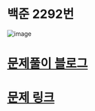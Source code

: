 # 백준 2292번
![image](https://github.com/song011794/vehicle-break/assets/45446457/63edc79e-2521-4624-a996-a7c223404c2d)

# [문제풀이 블로그](https://yd-developer.tistory.com/49)
# [문제 링크](https://www.acmicpc.net/problem/2292)

